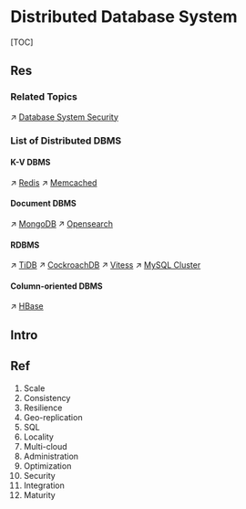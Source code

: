 # Distributed Database System

[TOC]



## Res
### Related Topics
↗ [Database System Security](../../../../CyberSecurity/System%20Security/Database%20System%20Security/Database%20System%20Security.md)


### List of Distributed DBMS
#### K-V DBMS
↗ [Redis](../../../../🔑%20CS%20Core/🍕%20Database%20System/👔%20DBMS%20(DataBase%20Management%20System)%20Implementations/Key-Value%20DBMS/Redis%20&%20Open%20Redis%20Forks/Redis.md)
↗ [Memcached](../../../../🔑%20CS%20Core/🍕%20Database%20System/👔%20DBMS%20(DataBase%20Management%20System)%20Implementations/Key-Value%20DBMS/Memcached/Memcached.md)

#### Document DBMS
↗ [MongoDB](../../../../🔑%20CS%20Core/🍕%20Database%20System/👔%20DBMS%20(DataBase%20Management%20System)%20Implementations/Document%20Database/MongoDB/MongoDB.md)
↗ [Opensearch](../../../../Software%20Engineering/☁️%20Cloud%20Computing%20&%20Cloud%20Native/Dev(Sec)Ops%20(Application%20Level%20Engineering)/🛬%20Continuous%20Delivery/Observability%20&%20Analysis/Logging/Opensearch/Opensearch.md)

#### RDBMS
↗ [TiDB](../../../../🔑%20CS%20Core/🍕%20Database%20System/👔%20DBMS%20(DataBase%20Management%20System)%20Implementations/RDBMS%20(Relational)/TiDB/TiDB.md)
↗ [CockroachDB](../../../../🔑%20CS%20Core/🍕%20Database%20System/👔%20DBMS%20(DataBase%20Management%20System)%20Implementations/RDBMS%20(Relational)/CockroachDB/CockroachDB.md)
↗ [Vitess](../../../../🔑%20CS%20Core/🍕%20Database%20System/👔%20DBMS%20(DataBase%20Management%20System)%20Implementations/RDBMS%20(Relational)/Vitess/Vitess.md)
↗ [MySQL Cluster](../../../../🔑%20CS%20Core/🍕%20Database%20System/👔%20DBMS%20(DataBase%20Management%20System)%20Implementations/RDBMS%20(Relational)/MySQL%20Cluster/MySQL%20Cluster.md)

#### Column-oriented DBMS
↗ [HBase](../../../../🔑%20CS%20Core/🍕%20Database%20System/👔%20DBMS%20(DataBase%20Management%20System)%20Implementations/Column%20Oriented%20Database/Hbase/HBase.md)



## Intro


## Ref
[👍 What is distributed SQL? An evolution of the database]: https://www.cockroachlabs.com/blog/what-is-distributed-sql/
1. Scale
2. Consistency
3. Resilience
4. Geo-replication
5. SQL
6. Locality
7. Multi-cloud
8. Administration
9. Optimization
10. Security
11. Integration
12. Maturity
